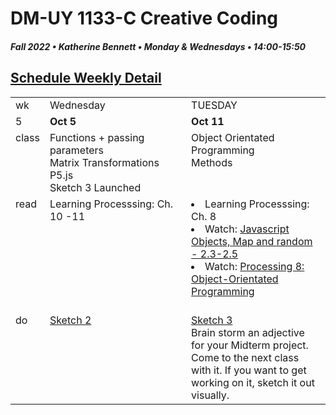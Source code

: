 # DM-UY 1133-C Creative Coding
##### Fall 2022 • Katherine Bennett • Monday & Wednesdays • 14:00-15:50

## [Schedule Weekly Detail](Calendar.md) 

<table>
<tr>
<td>wk</td>
<td>Wednesday </td>
<td>TUESDAY </td>
</tr>
<!-- dates -->
<tr>
  <td valign="top">5</td>
  <td valign="top" width="48%"><strong>Oct 5</strong></td>
  <td valign="top" width="48%"><strong>Oct 11</strong></td>
</tr>
<!-- class -->
<tr>
	<td valign="top">class</td>
	<!-- day Tues -->
<td valign="top" width="48%">
   Functions + passing parameters <br>
  Matrix Transformations <br>
  P5.js <br>
  Sketch 3 Launched <br>
</td>
	<!-- day Thurs -->
	<td valign="top" width="48%">
  Object Orientated Programming <br>
  Methods<br>
		</td>
<!-- homework -->
<tr>
  <td valign="top">read</td>
  	<!-- day Tues -->
  	<td valign="top"> 
	Learning Processsing: Ch. 10 -11
	</td>
  	<!-- day Thurs -->
  	<td valign="top"> 
  	 <li>Learning Processsing: Ch. 8 </li>
    <li> Watch: <a href="https://www.youtube.com/playlist?list=PLRqwX-V7Uu6Zy51Q-x9tMWIv9cueOFTFA">Javascript Objects, Map and random - 2.3-2.5</a></li>
    <li> Watch: <a href="https://www.youtube.com/user/shiffman/playlists?view=50&sort=dd&shelf_id=2"> Processing 8: Object-Orientated Programming </a> </li><br>
  	</td>
 </tr>
 <!-- do -->
<tr>
  <td valign = "top">do</td>
	<!-- day Tues -->
 	<td valign = "top"> 
    <a href = "Sketch_2.md"> Sketch 2 </a>
 	</td>
  	<!-- day Thurs -->
  	<td valign = "top">
    <a href = "Sketch_3.md"> Sketch 3 </a> <br>
    Brain storm an adjective for your Midterm project. Come to the next class with it. If you want to get working on it, sketch it out visually.
  	</td> 	
</tr>
</table>